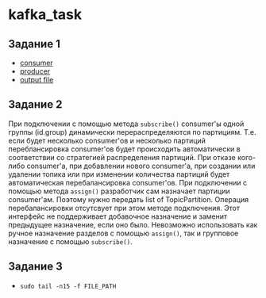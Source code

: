 # kafka_task

## Задание 1

- [consumer](https://github.com/gseva1999/kafka_task/blob/master/consumer.py)
- [producer](https://github.com/gseva1999/kafka_task/blob/master/producer.py)
- [output file](https://github.com/gseva1999/kafka_task/blob/master/result2.json)

## Задание 2
  При подключении с помощью метода `subscribe()` consumer'ы одной группы (id.group) динамически перераспределяются по партициям. Т.е. если будет несколько consumer'ов и 
несколько партиций переблансировка consumer'ов будет происходить автоматически  в соответствии со стратегией распределения партиций. При отказе кого-либо consumer'а, при 
добавлении нового consumer'а, при создании или удалении топика или при изменении количества партиций будет автоматическая перебалансировка consumer'ов.
При подключении с помощью метода `assign()` разработчик сам назначает партиции consumer'ам. Поэтому нужно передать list of TopicPartition. Операция перебалансировки 
отсутсвует при этом методе подключения. Этот интерфейс не поддерживает добавочное назначение и заменит предыдущее назначение, если оно было.
Невозможно использовать как ручное назначение разделов с помощью `assign()`, так и групповое назначение с помощью `subscribe()`.

## Задание 3
- `sudo tail -n15 -f FILE_PATH`
